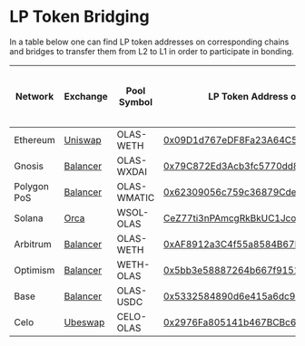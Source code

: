 # LP Token Bridging

In a table below one can find LP token addresses on corresponding chains and bridges to transfer them from L2 to L1
in order to participate in bonding.

| Network     | Exchange                                                                                                                   | Pool Symbol | LP Token Address on Native Chain                                                                                                  | Bridged LP Token Address on Ethereum                                                                                | Bridge (OLAS from Chain to Ethereum)                                   |
|-------------|----------------------------------------------------------------------------------------------------------------------------|-------------|-----------------------------------------------------------------------------------------------------------------------------------|---------------------------------------------------------------------------------------------------------------------|------------------------------------------------------------------------|
| Ethereum    | [Uniswap](https://app.uniswap.org/swap?inputCurrency=ETH&outputCurrency=0x0001a500a6b18995b03f44bb040a5ffc28e45cb0)        | OLAS-WETH   | [0x09D1d767eDF8Fa23A64C51fa559E0688E526812F](https://etherscan.io/token/0x09d1d767edf8fa23a64c51fa559e0688e526812f)               | N/A                                                                                                                 | N/A                                                                    |
| Gnosis      | [Balancer](https://app.balancer.fi/#/gnosis-chain/pool/0x79c872ed3acb3fc5770dd8a0cd9cd5db3b3ac985000200000000000000000067) | OLAS-WXDAI  | [0x79C872Ed3Acb3fc5770dd8a0cD9Cd5dB3B3Ac985](https://gnosisscan.io/token/0x79c872ed3acb3fc5770dd8a0cd9cd5db3b3ac985)              | [0x27df632fd0dcf191C418c803801D521cd579F18e](https://etherscan.io/token/0x27df632fd0dcf191c418c803801d521cd579f18e) | [OmniBridge](https://omni.gnosischain.com/bridge)                      |
| Polygon PoS | [Balancer](https://app.balancer.fi/#/polygon/pool/0x62309056c759c36879cde93693e7903bf415e4bc000200000000000000000d5f)      | OLAS-WMATIC | [0x62309056c759c36879Cde93693E7903bF415E4Bc](https://polygonscan.com/token/0x62309056c759c36879cde93693e7903bf415e4bc)            | [0xf9825A563222f9eFC81e369311DAdb13D68e60a4](https://etherscan.io/token/0xf9825A563222f9eFC81e369311DAdb13D68e60a4) | [Wormhole Portal](https://portalbridge.com/advanced-tools/#/transfer)  |
| Solana      | [Orca](https://www.orca.so/liquidity?address=5dMKUYJDsjZkAD3wiV3ViQkuq9pSmWQ5eAzcQLtDnUT3)                                 | WSOL-OLAS   | [CeZ77ti3nPAmcgRkBkUC1JcoAhR8jRti2DHaCcuyUnzR](https://solscan.io/token/CeZ77ti3nPAmcgRkBkUC1JcoAhR8jRti2DHaCcuyUnzR)                                                         | [0x3685B8cC36B8df09ED9E81C1690100306bF23E04](https://etherscan.io/address/0x3685b8cc36b8df09ed9e81c1690100306bf23e04)                                                                                                                | [Wormhole Portal](https://portalbridge.com/advanced-tools/#/transfer)  |
| Arbitrum    | [Balancer](https://app.balancer.fi/#/arbitrum/pool/0xaf8912a3c4f55a8584b67df30ee0ddf0e60e01f80002000000000000000004fc)     | OLAS-WETH   | [0xAF8912a3C4f55a8584B67DF30ee0dDf0e60e01f8](https://arbiscan.io/token/0xaf8912a3c4f55a8584b67df30ee0ddf0e60e01f8)                | [0x36B203Cb3086269f005a4b987772452243c0767f](https://etherscan.io/token/0x36B203Cb3086269f005a4b987772452243c0767f) | [Wormhole Portal](https://portalbridge.com/advanced-tools/#/transfer)  |
| Optimism    | [Balancer](https://app.balancer.fi/#/optimism/pool/0x5bb3e58887264b667f915130fd04bbb56116c27800020000000000000000012a)     | WETH-OLAS   | [0x5bb3e58887264b667f915130fd04bbb56116c278](https://optimistic.etherscan.io//address/0x5bb3e58887264b667f915130fd04bbb56116c278) | [0x2FD007a534eB7527b535a1DF35aba6bD2a8b660F](https://etherscan.io/token/0x2FD007a534eB7527b535a1DF35aba6bD2a8b660F) | [Wormhole Portal](https://portalbridge.com/advanced-tools/#/transfer)  |
| Base        | [Balancer](https://app.balancer.fi/#/base/pool/0x5332584890d6e415a6dc910254d6430b8aab7e69000200000000000000000103)         | OLAS-USDC   | [0x5332584890d6e415a6dc910254d6430b8aab7e69](https://basescan.org/address/0x5332584890d6e415a6dc910254d6430b8aab7e69)             | [0x9946d6FD1210D85EC613Ca956F142D911C97a074](https://etherscan.io/token/0x9946d6FD1210D85EC613Ca956F142D911C97a074) | [Wormhole Portal](https://portalbridge.com/advanced-tools/#/transfer)  |
| Celo        | [Ubeswap](https://app.ubeswap.org/#/swap?inputCurrency=0x471ece3750da237f93b8e339c536989b8978a438&outputCurrency=0xacffae8e57ec6e394eb1b41939a8cf7892dbdc51)          | CELO-OLAS       | [0x2976Fa805141b467BCBc6334a69AffF4D914d96A](https://celoscan.io/address/0x2976Fa805141b467BCBc6334a69AffF4D914d96A)             | [0xC085F31E4ca659fF8A17042dDB26f1dcA2fBdAB4](https://etherscan.io/token/0xc085f31e4ca659ff8a17042ddb26f1dca2fbdab4) | [Wormhole Portal](https://portalbridge.com/advanced-tools/#/transfer)  |